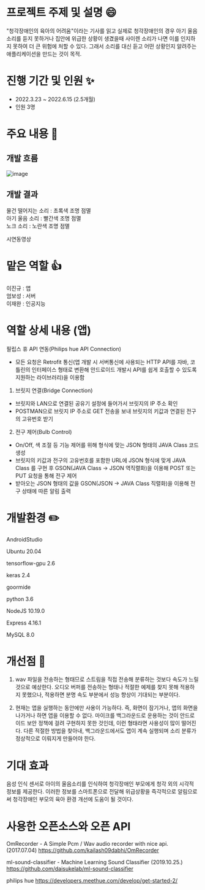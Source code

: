 # 프로젝트 주제 및 설명 :smile:

"청각장애인의 육아의 어려움"이라는 기사를 읽고 실제로 청각장애인의 경우 아기 울음소리를 듣지 못하거나 집안에 위급한 상황이 생겼을때 사이렌 소리가 나면 이를 인지하지 못하여 더 큰 위험에 처할 수 있다. 그래서 소리를 대신 듣고 어떤 상황인지 알려주는 애플리케이션을 만드는 것이 목적.

# 진행 기간 및 인원 :sparkles:

- 2022.3.23 ~ 2022.6.15 (2.5개월)
- 인원 3명

# 주요 내용 :speech_balloon:

## 개발 흐름

![image](https://user-images.githubusercontent.com/87755660/189794686-a955760c-3e57-4736-b303-07f4fb67bd4a.png)

## 개발 결과

물건 떨어지는 소리 : 초록색 조명 점멸<br>
아기 울음 소리 : 빨간색 조명 점멸<br>
노크 소리 : 노란색 조명 점멸<br>

시연동영상

# 맡은 역할 :thumbsup:

이진규 : 앱<br>
엄보성 : 서버<br>
이재완 : 인공지능<br>

# 역할 상세 내용 (앱)

필립스 휴 API 연동(Philips hue API Connection)

- 모든 요청은 Retrofit 통신(앱 개발 시 서버통신에 사용되는 HTTP API를 자바, 코틀린의 인터페이스 형태로 변환해 안드로이드 개발시 API를 쉽게 호출할 수 있도록 지원하는 라이브러리)을 이용함

1. 브릿지 연결(Bridge Connection)

- 브릿지와 LAN으로 연결된 공유기 설정에 들어가서 브릿지의 IP 주소 확인
- POSTMAN으로 브릿지 IP 주소로 GET 전송을 보내 브릿지의 키값과 연결된 전구의 고유번호 받기

2. 전구 제어(Bulb Control)

- On/Off, 색 조절 등 기능 제어를 위해 형식에 맞는 JSON 형태의 JAVA Class 코드 생성
- 브릿지의 키값과 전구의 고유번호를 포함한 URL에 JSON 형식에 맞게 JAVA Class 를 구현 후 GSON(JAVA Class -> JSON 역직렬화)을 이용해 POST 또는 PUT 요청을 통해 전구 제어
- 받아오는 JSON 형태의 값을 GSON(JSON -> JAVA Class 직렬화)을 이용해 전구 상태에 따른 알림 출력

# 개발환경 :pencil2:

AndroidStudio

Ubuntu 20.04

tensorflow-gpu 2.6

keras 2.4

goormide

python 3.6 

NodeJS 10.19.0

Express 4.16.1

MySQL 8.0

# 개선점 :pray:

1. wav 파일을 전송하는 형태므로 스트림을 직접 전송해 분류하는 것보다 속도가 느릴 것으로 예상한다.
오디오 버퍼를 전송하는 형태나 적절한 예제를 찾지 못해 적용하지 못했으나, 적용하면 분명 속도 부분에서 성능 향상이 기대되는 부분이다.

2. 현재는 앱을 실행하는 동안에만 사용이 가능하다. 즉, 화면이 잠기거나, 앱의 화면을 나가거나 하면 앱을 이용할 수 없다. 마이크를 백그라운드로 운용하는 것이 안드로이드 보안 정책에 걸려 구현하지 못한 것인데, 이런 형태라면 사용성이 많이 떨어진다. 다른 적절한 방법을 찾아내, 백그라운드에서도 앱이 계속 실행되며 소리 분류가 정상적으로 이뤄지게 만들어야 한다.

# 기대 효과

음성 인식 센서로 아이의 울음소리를 인식하여 청각장애인 부모에게 청각 외의 시각적 정보를 제공한다. 
이러한 정보를 스마트폰으로 전달해 위급상황을 즉각적으로 알림으로써 청각장애인 부모의 육아 환경 개선에 도움이 될 것이다.

# 사용한 오픈소스와 오픈 API

OmRecorder - A Simple Pcm / Wav audio recorder with nice api. (2017.07.04)
https://github.com/kailash09dabhi/OmRecorder

ml-sound-classifier - Machine Learning Sound Classifier (2019.10.25.)
https://github.com/daisukelab/ml-sound-classifier

philips hue
https://developers.meethue.com/develop/get-started-2/


